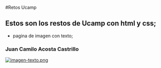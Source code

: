 #Retos Ucamp 

## Estos son los restos de Ucamp con html y css;

- pagina de imagen con texto;

### Juan Camilo Acosta Castrillo
[![imagen-texto.png](https://i.postimg.cc/qv1ZX9g3/imagen-texto.png)](https://postimg.cc/G4sQbgFL)